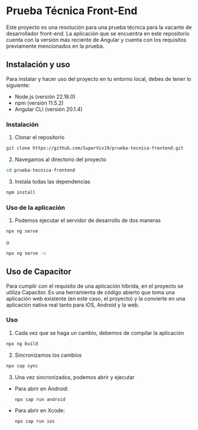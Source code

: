 # Prueba Técnica Front-End

Este proyecto es una resolución para una prueba técnica para la vacante de desarrollador front-end. La aplicación que se encuentra en este repositorio cuenta con la versión más reciente de Angular y cuenta con los requisitos previamente mencionados en la prueba.  

## Instalación y uso

Para instalar y hacer uso del proyecto en tu entorno local, debes de tener lo siguiente:

* Node.js (versión 22.18.0)
* npm (versión 11.5.2)
* Angular CLI (versión 20.1.4)

### Instalación

1. Clonar el repositorio

```bash
git clone https://github.com/SuperVix19/prueba-tecnica-frontend.git
```

2. Navegamos al directorio del proyecto

```bash
cd prueba-tecnica-frontend
```

3. Instala todas las dependencias

```bash
npm install
```

### Uso de la aplicación

1. Podemos ejecutar el servidor de desarrollo de dos maneras

```bash
npx ng serve
```
o
```bash
npx ng serve -o
```

## Uso de Capacitor

Para cumplir con el requisito de una aplicación híbrida, en el proyecto se utiliza Capacitor. Es una herramienta de código abierto que toma una aplicación web existente (en este caso, el proyecto) y la convierte en una aplicación nativa real tanto para iOS, Android y la web.

### Uso

1. Cada vez que se haga un cambio, debemos de compilar la aplicación

```bash
npx ng build
```

2. Sincronizamos los cambios

```bash
npx cap sync
```

3. Una vez sincronizados, podemos abrir y ejecutar

  * Para abrir en Android:
    ```bash
    npx cap run android
    ```

  * Para abrir en Xcode:
    ```bash
    npx cap run ios
    ```

